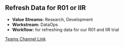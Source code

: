 ## Refresh Data for R01 or IIR

- **Value Streams:** Research, Development
- **Workstream:** DataOps
- **Workflow:** for refreshing data for our R01 and IIR trial

[Teams Channel Link](https://teams.microsoft.com/l/message/19:d15133fbfb4d4c3a8c81701292b1890d@thread.skype/1662998586880?tenantId=e95f1b23-abaf-45ee-821d-b7ab251ab3bf&groupId=1db500d5-0d01-4254-af42-ad3f78bafacd&parentMessageId=1662998586880&teamName=teampsd_vha&channelName=training_workflow&createdTime=1662998586880&allowXTenantAccess=false)

